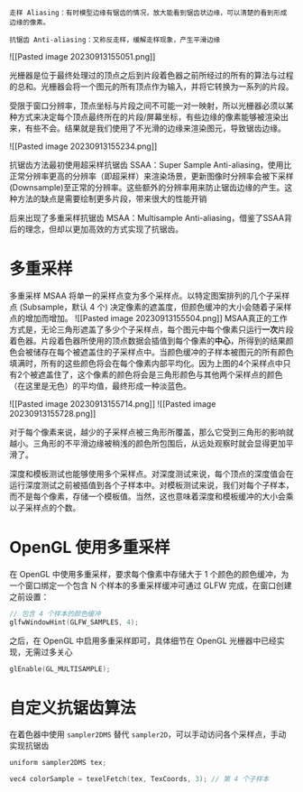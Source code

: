 ```ad-note
走样 Aliasing：有时模型边缘有锯齿的情况，放大能看到锯齿状边缘，可以清楚的看到形成边缘的像素。

抗锯齿 Anti-aliasing：又称反走样，缓解走样现象，产生平滑边缘
```

![[Pasted image 20230913155051.png]]

光栅器是位于最终处理过的顶点之后到片段着色器之前所经过的所有的算法与过程的总和。光栅器会将一个图元的所有顶点作为输入，并将它转换为一系列的片段。

受限于窗口分辨率，顶点坐标与片段之间不可能一对一映射，所以光栅器必须以某种方式来决定每个顶点最终所在的片段/屏幕坐标，有些边缘的像素能够被渲染出来，有些不会。结果就是我们使用了不光滑的边缘来渲染图元，导致锯齿边缘。

![[Pasted image 20230913155234.png]]

抗锯齿方法最初使用超采样抗锯齿 SSAA：Super Sample Anti-aliasing，使用比正常分辨率更高的分辨率（即超采样）来渲染场景，更新图像时分辨率会被下采样(Downsample)至正常的分辨率。这些额外的分辨率用来防止锯齿边缘的产生。这种方法的缺点是需要绘制更多片段，带来很大的性能开销

后来出现了多重采样抗锯齿 MSAA：Multisample Anti-aliasing，借鉴了SSAA背后的理念，但却以更加高效的方式实现了抗锯齿。
# 多重采样

多重采样 MSAA 将单一的采样点变为多个采样点。以特定图案排列的几个子采样点 (Subsample，默认 4 个) 决定像素的遮盖度，但颜色缓冲的大小会随着子采样点的增加而增加。
![[Pasted image 20230913155504.png]]
MSAA真正的工作方式是，无论三角形遮盖了多少个子采样点，每个图元中每个像素只运行**一次**片段着色器。片段着色器所使用的顶点数据会插值到每个像素的**中心**，所得到的结果颜色会被储存在每个被遮盖住的子采样点中。当颜色缓冲的子样本被图元的所有颜色填满时，所有的这些颜色将会在每个像素内部平均化。因为上图的4个采样点中只有2个被遮盖住了，这个像素的颜色将会是三角形颜色与其他两个采样点的颜色（在这里是无色）的平均值，最终形成一种淡蓝色。

![[Pasted image 20230913155714.png]]
![[Pasted image 20230913155728.png]]

对于每个像素来说，越少的子采样点被三角形所覆盖，那么它受到三角形的影响就越小。三角形的不平滑边缘被稍浅的颜色所包围后，从远处观察时就会显得更加平滑了。

深度和模板测试也能够使用多个采样点。对深度测试来说，每个顶点的深度值会在运行深度测试之前被插值到各个子样本中。对模板测试来说，我们对每个子样本，而不是每个像素，存储一个模板值。当然，这也意味着深度和模板缓冲的大小会乘以子采样点的个数。
# OpenGL 使用多重采样

在 OpenGL 中使用多重采样，要求每个像素中存储大于 1 个颜色的颜色缓冲，为一个窗口绑定一个包含 N 个样本的多重采样缓冲可通过 GLFW 完成，在窗口创建之前设置：

```c++
// 包含 4 个样本的颜色缓冲
glfwWindowHint(GLFW_SAMPLES, 4);
```

之后，在 OpenGL 中启用多重采样即可，具体细节在 OpenGL 光栅器中已经实现，无需过多关心

```c++
glEnable(GL_MULTISAMPLE);
```
# 自定义抗锯齿算法

在着色器中使用 `sampler2DMS` 替代 `sampler2D`，可以手动访问各个采样点，手动实现抗锯齿

```c++
uniform sampler2DMS tex;

vec4 colorSample = texelFetch(tex, TexCoords, 3); // 第 4 个子样本
```